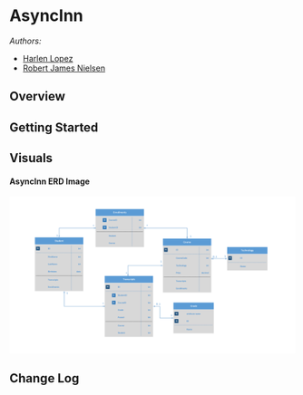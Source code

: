 # AsyncInn

_Authors:_
- [Harlen Lopez](https://github.com/harlenlopez)
- [Robert James Nielsen](https://github.com/robertjnielsen)

## Overview

## Getting Started

## Visuals

#### AsyncInn ERD Image
![AsyncInn ERD](/Assets/Images/AsyncInnERD.png)

## Change Log
